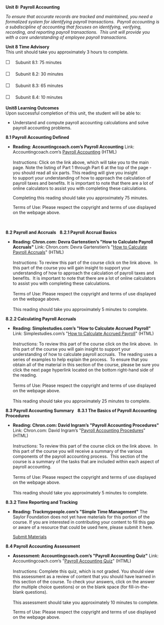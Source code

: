 **Unit 8: Payroll Accounting** <span id="8"></span> 

*To ensure that accurate records are tracked and maintained, you need a
formalized system for identifying payroll transactions.  Payroll
accounting is a subdiscipline of accounting that focuses on identifying,
verifying, recording, and reporting payroll transactions.  This unit
will provide you with a core understanding of employee payroll
transactions.*

**Unit 8 Time Advisory**  
<span id="49705_time_advisory" class="showltimeadivisoryspan"
style="display: inline;"><span id="49537_time_advisory"
class="showltimeadivisoryspan" style="display: inline;">This unit should
take you approximately 3 hours to complete.  
  
 <span
style="font-family: 'Myriad Pro','Gill Sans','Gill Sans MT',Calibri,sans-serif; font-size: 16px; line-height: 24px; text-align: left;">☐
   </span>Subunit 8.1: 75 minutes</span>  
  
 <span id="49537_time_advisory" class="showltimeadivisoryspan"
style="display: inline;"><span
style="font-family: 'Myriad Pro','Gill Sans','Gill Sans MT',Calibri,sans-serif; font-size: 16px; line-height: 24px; text-align: left;">☐
   </span>Subunit 8.2: 30 minutes</span>  
  
 <span id="49537_time_advisory" class="showltimeadivisoryspan"
style="display: inline;"><span
style="font-family: 'Myriad Pro','Gill Sans','Gill Sans MT',Calibri,sans-serif; font-size: 16px; line-height: 24px; text-align: left;">☐
   </span>Subunit 8.3: 65 minutes</span>  
  
 <span id="49537_time_advisory" class="showltimeadivisoryspan"
style="display: inline;"><span
style="font-family: 'Myriad Pro','Gill Sans','Gill Sans MT',Calibri,sans-serif; font-size: 16px; line-height: 24px; text-align: left;">☐
   </span>Subunit 8.4: 10 minutes</span></span>

**Unit8 Learning Outcomes**  
Upon successful completion of this unit, the student will be able to:  
-   Understand and compute payroll accounting calculations and solve
    payroll accounting problems.

**8.1 Payroll Accounting Defined** <span id="8.1"></span> 
-   **Reading: Accountingcoach.com’s Payroll Accounting**
    Link: Accountingcoach.com’s [Payroll
    Accounting](http://www.accountingcoach.com/payroll-accounting/explanation/1)
    (HTML)  
        
     Instructions: Click on the link above, which will take you to the
    main page. Note the listing of Part 1 through Part 6 at the top of
    the page - you should read all six parts. This reading will give you
    insight to support your understanding of how to approach the
    calculation of payroll taxes and benefits. It is important to note
    that there are a lot of online calculators to assist you with
    completing these calculations.  
      
     Completing this reading should take you approximately 75 minutes.  
      
     Terms of Use: Please respect the copyright and terms of use
    displayed on the webpage above.  
        
      

**8.2 Payroll and Accruals** <span id="8.2"></span> 
**8.2.1 Payroll Accrual Basics** <span id="8.2.1"></span> 
-   **Reading: Chron.com: Devra Gartenstien’s "How to Calculate Payroll
    Accruals"**
    Link: Chron.com: Devra Gartenstien’s "[How to Calculate Payroll
    Accruals](http://smallbusiness.chron.com/calculate-payroll-accruals-10939.html)"
    (HTML)  
        
     Instructions: To review this part of the course click on the link
    above.  In this part of the course you will gain insight to support
    your understanding of how to approach the calculation of payroll
    taxes and benefits.  It is important to note that there are a lot of
    online calculators to assist you with completing these
    calculations.  
        
     Terms of Use: Please respect the copyright and terms of use
    displayed on the webpage above.  
        
     This reading should take you approximately 5 minutes to complete.

**8.2.2 Calculating Payroll Accruals** <span id="8.2.2"></span> 
-   **Reading: Simplestudies.com’s "How to Calculate Accrued Payroll"**
    Link: Simplestudies.com’s "[How to Calculate Accrued
    Payroll](http://simplestudies.com/how-to-calculate-accrued-payroll.html)"
    (HTML)  
        
     Instructions: To review this part of the course click on the link
    above.  In this part of the course you will gain insight to support
    your understanding of how to calculate payroll accruals.  The
    reading uses a series of examples to help explain the process.  To
    ensure that you obtain all of the material in this section of the
    course, please be sure you click the next page hyperlink located on
    the bottom right-hand side of the reading.   
        
     Terms of Use: Please respect the copyright and terms of use
    displayed on the webpage above.  
        
     This reading should take you approximately 25 minutes to complete.

**8.3 Payroll Accounting Summary** <span id="8.3"></span> 
**8.3.1 The Basics of Payroll Accounting Procedures** <span
id="8.3.1"></span> 
-   **Reading: Chron.com: David Ingram’s "Payroll Accounting
    Procedures"**
    Link: Chron.com: David Ingram’s "[Payroll Accounting
    Procedures](http://smallbusiness.chron.com/payroll-accounting-procedures-4909.html)"
    (HTML)  
        
     Instructions: To review this part of the course click on the link
    above.  In this part of the course you will receive a summary of the
    various components of the payroll accounting process.  This section
    of the course is a summary of the tasks that are included within
    each aspect of payroll accounting.    
        
     Terms of Use: Please respect the copyright and terms of use
    displayed on the webpage above.  
        
     This reading should take you approximately 5 minutes to complete.

**8.3.2 Time Reporting and Tracking** <span id="8.3.2"></span> 
-   **Reading: Trackmypeople.com’s "Simple Time Management"**
    The Saylor Foundation does not yet have materials for this portion
    of the course. If you are interested in contributing your content to
    fill this gap or aware of a resource that could be used here, please
    submit it here.

    [Submit Materials](/contribute/)

**8.4 Payroll Accounting Assessment** <span id="8.4"></span> 
-   **Assessment: Accountingcoach.com’s "Payroll Accounting Quiz"**
    Link: Accountingcoach.com’s "[Payroll Accounting
    Quiz](http://www.accountingcoach.com/payroll-accounting/quiz)"
    (HTML)  
        
     Instructions: Complete this quiz, which is not graded. You should
    view this assessment as a review of content that you should have
    learned in this section of the course. To check your answers, click
    on the answer (for multiple choice questions) or on the blank space
    (for fill-in-the-blank questions).   
        
     This assessment should take you approximately 10 minutes to
    complete.  
      
     Terms of Use: Please respect the copyright and terms of use
    displayed on the webpage above.  
      


